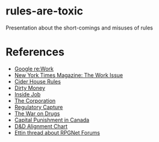 # rules-are-toxic

Presentation about the short-comings and misuses of rules

# References

* [Google re:Work](https://rework.withgoogle.com/)
* [New York Times Magazine: The Work Issue](https://www.nytimes.com/2016/02/28/magazine/what-google-learned-from-its-quest-to-build-the-perfect-team.html)
* [Cider House Rules](https://en.wikipedia.org/wiki/The_Cider_House_Rules)
* [Dirty Money](https://en.wikipedia.org/wiki/Dirty_Money_(2018_TV_series))
* [Inside Job](https://en.wikipedia.org/wiki/Inside_Job_(2010_film))
* [The Corporation](https://en.wikipedia.org/wiki/The_Corporation_(2003_film))
* [Regulatory Capture](https://en.wikipedia.org/wiki/Regulatory_capture)
* [The War on Drugs](https://en.wikipedia.org/wiki/War_on_drugs)
* [Capital Punishment in Canada](https://en.wikipedia.org/wiki/Capital_punishment_in_Canada)
* [D&D Alignment Chart](https://en.wikipedia.org/wiki/Alignment_(Dungeons_%26_Dragons))
* [Ettin thread about RPGNet Forums](https://twitter.com/Ettin64/status/910306190168489984)
